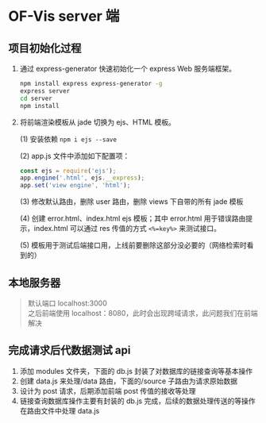 # OF-Vis server 端

## 项目初始化过程

1. 通过 express-generator 快速初始化一个 express Web 服务端框架。

    ``` bash
    npm install express express-generator -g
    express server
    cd server
    npm install
    ```

2. 将前端渲染模板从 jade 切换为 ejs、HTML 模板。

    (1) 安装依赖 `npm i ejs --save`

    (2) app.js 文件中添加如下配置项：

    ``` JavaScript
    const ejs = require('ejs');
    app.engine('.html', ejs.__express);
    app.set('view engine', 'html');
    ```

    (3) 修改默认路由，删除 user 路由，删除 views 下自带的所有 jade 模板

    (4) 创建 error.html、index.html ejs 模板；其中 error.html 用于错误路由提示，index.html 可以通过 res 传值的方式 `<%=key%>` 来测试接口。

    (5) 模板用于测试后端接口用，上线前要删除这部分没必要的（网络检索时看到的）

## 本地服务器

> 默认端口 localhost:3000  
> 之后前端使用 localhost：8080，此时会出现跨域请求，此问题我们在前端解决

## 完成请求后代数据测试 api

1. 添加 modules 文件夹，下面的 db.js 封装了对数据库的链接查询等基本操作
2. 创建 data.js 来处理/data 路由，下面的/source 子路由为请求原始数据
3. 设计为 post 请求，后期添加前端 post 传值的接收等处理
4. 链接查询数据库操作主要有封装的 db.js 完成，后续的数据处理传送的等操作在路由文件中处理 data.js
